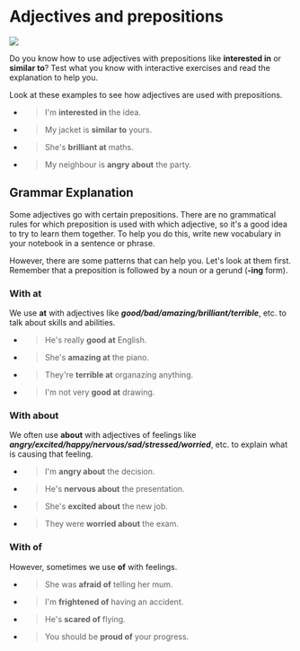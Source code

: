 # Adjectives and prepositions

![](https://learnenglish.britishcouncil.org/sites/podcasts/files/styles/max_1300x1300/public/RS195_182303961-hig.jpg)

Do you know how to use adjectives with prepositions like **interested in** or **similar to**? Test 
what you know with interactive exercises and read the explanation to help you.

Look at these examples to see how adjectives are used with prepositions.

- > I'm **interested in** the idea.
* > My jacket is **similar to** yours.
+ > She's **brilliant at** maths.
- > My neighbour is __angry about__ the party.

## Grammar Explanation

Some adjectives go with certain prepositions. There are no grammatical rules for which preposition is used with which adjective, so it's a good idea to try to learn them together. To help you do this, write new vocabulary in your notebook in a sentence or phrase.

However, there are some patterns that can help you. Let's look at them first. Remember that a preposition is followed by a noun or a gerund (**-ing** form).

### With at

We use **at** with adjectives like **_good/bad/amazing/brilliant/terrible_**, etc. to talk about skills and abilities.

- > He's really **good at** English.
* > She's **amazing at** the piano.
+ > They're **terrible at** organazing anything.
- > I'm not very **good at** drawing.


### With about

We often use **about** with adjectives of feelings like **_angry/excited/happy/nervous/sad/stressed/worried_**, etc. to explain what is causing that feeling.

- > I'm **angry about** the decision.
* > He's **nervous about** the presentation.
+ > She's **excited about** the new job.
- > They were **worried about** the exam.

### With of

However, sometimes we use **of** with feelings.

- > She was **afraid of** telling her mum.
* > I'm **frightened of** having an accident.
+ > He's **scared of** flying.
- > You should be **proud of** your progress.